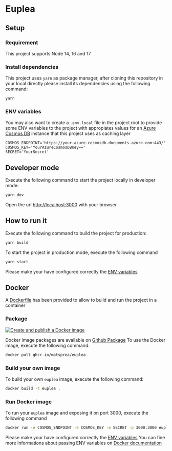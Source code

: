 # Euplea

## Setup

### Requirement

This project supports Node 14, 16 and 17

### Install dependencies

This project uses `yarn` as package manager, after cloning this repository in your local directly please install its dependencies using the following command:

```bash
yarn
```

### ENV variables

You may also want to create a  `.env.local` file in the project root to provide some ENV variables to the project with appropiates values for an [Azure Cosmos DB](https://azure.microsoft.com/services/cosmos-db/) instance that this project uses as caching layer

```text
COSMOS_ENDPOINT='https://your-azure-cosmosdb.documents.azure.com:443/'
COSMOS_KEY='YourAzureCosmosDBKey=='
SECRET='YourSecret'
```

## Developer mode

Execute the following command to start the project locally in developer mode:

```bash
yarn dev
```

Open the url <http://localhost:3000> with your browser

## How to run it

Execute the following command to build the project for production:

```bash
yarn build
```

To start the project in production mode, execute the following command

```bash
yarn start
```

Please make your have configured correctly the [ENV variables](#env-variables)

## Docker

A [Dockerfile](./Dockerfile) has been provided to allow to build and run the project in a container

### Package

[![Create and publish a Docker image](https://github.com/matsprea/Euplea/actions/workflows/release-docker-image.yml/badge.svg)](https://github.com/matsprea/Euplea/actions/workflows/release-docker-image.yml)

Docker image packages are available on [Github Package](https://github.com/matsprea/Euplea/pkgs/container/euplea)
To use the Docker image, execute the following command:

```bash
docker pull ghcr.io/matsprea/euplea
```

### Build your own image

To build your own `euplea` image, execute the following command:

```bash
docker build -t euplea .
```

### Run Docker image

To run your `euplea` image and exposing it on port 3000, execute the following command

```bash
docker run -e COSMOS_ENDPOINT -e COSMOS_KEY -e SECRET -p 3000:3000 euplea
```

Please make your have configured correctly the [ENV variables](#env-variables)
You can fine more informations about passing ENV variables on [Docker documentation](https://docs.docker.com/engine/reference/commandline/run/#set-environment-variables--e---env---env-file)
